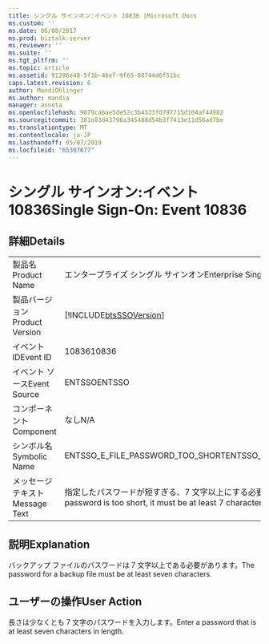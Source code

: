 ```yaml
---
title: シングル サインオン:イベント 10836 |Microsoft Docs
ms.custom: ''
ms.date: 06/08/2017
ms.prod: biztalk-server
ms.reviewer: ''
ms.suite: ''
ms.tgt_pltfrm: ''
ms.topic: article
ms.assetid: 91286e48-5f1b-46ef-9f65-88744d6f51bc
caps.latest.revision: 6
author: MandiOhlinger
ms.author: mandia
manager: anneta
ms.openlocfilehash: 9079cabae5de52c3b4333f0797715d104af44982
ms.sourcegitcommit: 381e83d43796a345488d54b3f7413e11d56ad7be
ms.translationtype: MT
ms.contentlocale: ja-JP
ms.lasthandoff: 05/07/2019
ms.locfileid: "65307677"
---
```

# <a name="single-sign-on-event-10836"></a><span data-ttu-id="bb660-102">シングル サインオン:イベント 10836</span><span class="sxs-lookup"><span data-stu-id="bb660-102">Single Sign-On: Event 10836</span></span>
## <a name="details"></a><span data-ttu-id="bb660-103">詳細</span><span class="sxs-lookup"><span data-stu-id="bb660-103">Details</span></span>  
  
|                 |                                                                        |
|-----------------|------------------------------------------------------------------------|
|  <span data-ttu-id="bb660-104">製品名</span><span class="sxs-lookup"><span data-stu-id="bb660-104">Product Name</span></span>   |                       <span data-ttu-id="bb660-105">エンタープライズ シングル サインオン</span><span class="sxs-lookup"><span data-stu-id="bb660-105">Enterprise Single Sign-On</span></span>                        |
| <span data-ttu-id="bb660-106">製品バージョン</span><span class="sxs-lookup"><span data-stu-id="bb660-106">Product Version</span></span> |       [!INCLUDE[btsSSOVersion](../includes/btsssoversion-md.md)]       |
|    <span data-ttu-id="bb660-107">イベント ID</span><span class="sxs-lookup"><span data-stu-id="bb660-107">Event ID</span></span>     |                                 <span data-ttu-id="bb660-108">10836</span><span class="sxs-lookup"><span data-stu-id="bb660-108">10836</span></span>                                  |
|  <span data-ttu-id="bb660-109">イベント ソース</span><span class="sxs-lookup"><span data-stu-id="bb660-109">Event Source</span></span>   |                                 <span data-ttu-id="bb660-110">ENTSSO</span><span class="sxs-lookup"><span data-stu-id="bb660-110">ENTSSO</span></span>                                 |
|    <span data-ttu-id="bb660-111">コンポーネント</span><span class="sxs-lookup"><span data-stu-id="bb660-111">Component</span></span>    |                                  <span data-ttu-id="bb660-112">なし</span><span class="sxs-lookup"><span data-stu-id="bb660-112">N/A</span></span>                                   |
|  <span data-ttu-id="bb660-113">シンボル名</span><span class="sxs-lookup"><span data-stu-id="bb660-113">Symbolic Name</span></span>  |                    <span data-ttu-id="bb660-114">ENTSSO_E_FILE_PASSWORD_TOO_SHORT</span><span class="sxs-lookup"><span data-stu-id="bb660-114">ENTSSO_E_FILE_PASSWORD_TOO_SHORT</span></span>                    |
|  <span data-ttu-id="bb660-115">メッセージ テキスト</span><span class="sxs-lookup"><span data-stu-id="bb660-115">Message Text</span></span>   | <span data-ttu-id="bb660-116">指定したパスワードが短すぎる、7 文字以上にする必要があります。</span><span class="sxs-lookup"><span data-stu-id="bb660-116">The specified password is too short, it must be at least 7 characters.</span></span> |
  
## <a name="explanation"></a><span data-ttu-id="bb660-117">説明</span><span class="sxs-lookup"><span data-stu-id="bb660-117">Explanation</span></span>  
 <span data-ttu-id="bb660-118">バックアップ ファイルのパスワードは 7 文字以上である必要があります。</span><span class="sxs-lookup"><span data-stu-id="bb660-118">The password for a backup file must be at least seven characters.</span></span>  
  
## <a name="user-action"></a><span data-ttu-id="bb660-119">ユーザーの操作</span><span class="sxs-lookup"><span data-stu-id="bb660-119">User Action</span></span>  
 <span data-ttu-id="bb660-120">長さは少なくとも 7 文字のパスワードを入力します。</span><span class="sxs-lookup"><span data-stu-id="bb660-120">Enter a password that is at least seven characters in length.</span></span>